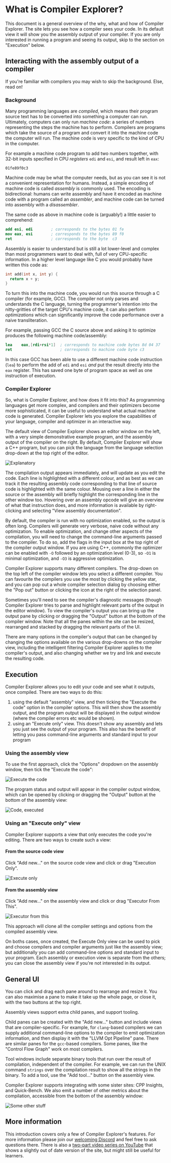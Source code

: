 # What is Compiler Explorer?

This document is a general overview of the why, what and how of Compiler Explorer. The site lets you see how a compiler
sees your code. In its default view it will show you the assembly output of your compiler. If you are only interested in
running a program and seeing its output, skip to the section on "Execution" below.

## Interacting with the assembly output of a compiler

If you're familiar with compilers you may wish to skip the background. Else, read on!

### Background

Many programming languages are _compiled_, which means their program source text has to be converted into something a
computer can run. Ultimately, computers can only run _machine code_: a series of numbers representing the steps the
machine has to perform. Compilers are programs which take the source of a program and convert it into the machine code
the computer will run. The machine code is very specific to the kind of CPU in the computer.

For example a machine code program to add two numbers together, with 32-bit inputs specified in CPU _registers_ `edi`
and `esi`, and result left in `eax`:

```
01fe89f0c3
```

Machine code may be what the computer needs, but as you can see it is not a convenient representation for humans.
Instead, a simple encoding of machine code is called _assembly_ is commonly used. The encoding is bidirectional: humans
can write assembly and have it encoded as machine code with a program called an _assembler_, and machine code can be
turned into assembly with a _disassembler_.

The same code as above in machine code is (arguably!) a little easier to comprehend:

```nasm
add esi, edi        ; corresponds to the bytes 01 fe
mov eax, esi        ; corresponds to the bytes 89 f0
ret                 ; corresponds to the byte  c3
```

Assembly is easier to understand but is still a lot lower-level and complex than most programmers want to deal with,
full of very CPU-specific information. In a higher level language like C you would probably have written this code as:

```c
int add(int x, int y) {
  return x + y;
}
```

To turn this into the machine code, you would run this source through a C compiler (for example, GCC). The compiler not
only parses and understands the C language, turning the programmer's intention into the nitty-gritties of the target
CPU's machine code, it can also perform _optimizations_ which can significantly improve the code performance over a
naive transliteration.

For example, passing GCC the C source above and asking it to optimize produces the following machine code/assembly:

```nasm
lea    eax,[rdi+rsi*1]  ; corresponds to machine code bytes 8d 04 37
ret                     ; corresponds to machine code byte c3
```

In this case GCC has been able to use a different machine code instruction (`lea`) to perform the add of `edi` and `esi`
_and_ put the result directly into the `eax` register. This has saved one byte of program space as well as one
instruction of execution.

### Compiler Explorer

So, what is Compiler Explorer, and how does it fit into this? As programming languages get more complex, and compilers
and their optimizers become more sophisticated, it can be useful to understand what actual machine code is generated.
Compiler Explorer lets you explore the capabilities of your language, compiler and optimizer in an interactive way.

The default view of Compiler Explorer shows an editor window on the left, with a very simple demonstrative example
program, and the assembly output of the compiler on the right. By default, Compiler Explorer will show a C++ program,
but you can pick the language from the language selection drop-down at the top right of the editor.

![Explanatory](images/CE-explain.svg)

The compilation output appears immediately, and will update as you edit the code. Each line is highlighted with a
different colour, and as best as we can track it the resulting assembly code corresponding to that line of source code
is highlighted with the same colour. Mousing over a line in either the source or the assembly will briefly highlight the
corresponding line in the other window too. Hovering over an assembly opcode will give an overview of what that
instruction does, and more information is available by right-clicking and selecting "View assembly documentation".

By default, the compiler is run with no optimization enabled, so the output is often long. Compilers will generate very
verbose, naive code without any optimization. To enable optimization, and change other aspects of the compilation, you
will need to change the command-line arguments passed to the compiler. To do so, add the flags in the input box at the
top right of the compiler output window. If you are using C++, commonly the optimizer can be enabled with `-O` followed
by an optimization level (0-3), so `-O1` is minimal optimization, and `-O3` is aggressive optimization.

Compiler Explorer supports many different compilers. The drop-down on the top left of the compiler window lets you
select a different compiler. You can favourite the compilers you use the most by clicking the yellow star, and you can
pop out a whole compiler selection dialog by choosing either the "Pop out" button or clicking the icon at the right of
the selection panel.

Sometimes you'll need to see the compiler's diagnostic messages (though Compiler Explorer tries to parse and highlight
relevant parts of the output in the editor window). To view the compiler's output you can bring up the output pane by
clicking or dragging the "Output" button at the bottom of the compiler window. Note that all the panes within the site
can be resized, rearranged and stacked by dragging the relevant parts of the UI.

There are many options in the compiler's output that can be changed by changing the options available on the various
drop-downs on the compiler view, including the intelligent filtering Compiler Explorer applies to the compiler's output,
and also changing whether we try and link and execute the resulting code.

## Execution

Compiler Explorer allows you to edit your code and see what it outputs, once compiled. There are two ways to do this:

1. using the default "assembly" view, and then ticking the "Execute the code" option in the compiler options. This will
   then show the assembly output, and the program output will be displayed in the output window (where the compiler
   errors etc would be shown).
2. using an "Execute only" view. This doesn't show any assembly and lets you just see the output of your program. This
   also has the benefit of letting you pass command-line arguments and standard input to your program

### Using the assembly view

To use the first approach, click the "Options" dropdown on the assembly window, then tick the "Execute the code":

![Execute the code](images/Execute.png)

The program status and output will appear in the compiler output window, which can be opened by clicking or dragging the
"Output" button at the bottom of the assembly view:

![Code, executed](images/Executed.png)

### Using an "Execute only" view

Compiler Explorer supports a view that only executes the code you're editing. There are two ways to create such a view:

#### From the source code view

Click "Add new..." on the source code view and click or drag "Execution Only".

![Execute only](images/AddExecuteOnly.png)

#### From the assembly view

Click "Add new..." on the assembly view and click or drag "Executor From This".

![Executor from this](images/ExecutorFromThis.png)

This approach will clone all the compiler settings and options from the compiled assembly view.

On boths cases, once created, the Execute Only view can be used to pick and choose compilers and compiler arguments just
like the assembly view; but additionally you can add command-line options and standard input to your program. Each
assembly or execution view is separate from the others; you can close the assembly view if you're not interested in its
output.

## General UI

You can click and drag each pane around to rearrange and resize it. You can also maximise a pane to make it take up the
whole page, or close it, with the two buttons at the top right.

Assembly views support extra child panes, and support tooling.

Child panes can be created with the "Add new..." button and include views that are compiler-specific. For example, for
`clang`-based compilers we can supply additional command-line options to the compiler to emit optimization information,
and then display it with the "LLVM Opt Pipeline" pane. There are similar panes for the `gcc`-based compilers. Some
panes, like the "Control Flow Graph" work on most compilers.

Tool windows include separate binary tools that run over the result of compilation, independent of the compiler. For
example, we can run the UNIX command `strings` over the compilation result to show all the strings in the binary. To add
a tool, use the "Add tool..." button on the assembly view.

Compiler Explorer supports integrating with some sister sites: CPP Insights, and Quick-Bench. We also emit a number of
other metrics about the compilation, accessible from the bottom of the assembly window:

![Some other stuff](images/brief_overview.png)

## More information

This introduction covers only a few of Compiler Explorer's features. For more information please join our
[welcoming Discord](https://discord.gg/B5WacA7) and feel free to ask questions there. There is also a
[two-part video series on YouTube](https://www.youtube.com/watch?v=4_HL3PH4wDg) that shows a slightly out of date
version of the site, but might still be useful for learners.
